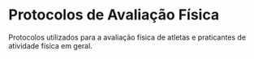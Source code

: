 # Protocolos de Avaliação Física

Protocolos utilizados para a avaliação física de atletas e praticantes de atividade física em geral.
